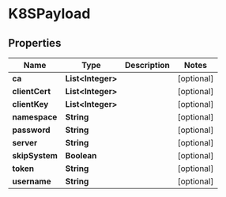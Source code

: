 

# K8SPayload


## Properties

Name | Type | Description | Notes
------------ | ------------- | ------------- | -------------
**ca** | **List&lt;Integer&gt;** |  |  [optional]
**clientCert** | **List&lt;Integer&gt;** |  |  [optional]
**clientKey** | **List&lt;Integer&gt;** |  |  [optional]
**namespace** | **String** |  |  [optional]
**password** | **String** |  |  [optional]
**server** | **String** |  |  [optional]
**skipSystem** | **Boolean** |  |  [optional]
**token** | **String** |  |  [optional]
**username** | **String** |  |  [optional]



